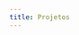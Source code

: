 ```yaml
---
title: Projetos
---
```


<script src="https://gist.github.com/gio-bon/ca5067d27bdcf70ac30a15bef404fb67.js"></script>
